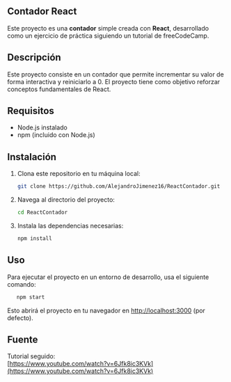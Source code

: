 ## Contador React
Este proyecto es una **contador** simple creada con **React**, desarrollado como un ejercicio de práctica siguiendo un tutorial de freeCodeCamp.

## Descripción
Este proyecto consiste en un contador que permite incrementar su valor de forma interactiva y reiniciarlo a 0. El proyecto tiene como objetivo reforzar conceptos fundamentales de React.

## Requisitos
- Node.js instalado
- npm (incluido con Node.js)

## Instalación
1. Clona este repositorio en tu máquina local:

   ```bash
   git clone https://github.com/AlejandroJimenez16/ReactContador.git
   ```
   
1. Navega al directorio del proyecto:

   ```bash
   cd ReactContador
   ```
   
3. Instala las dependencias necesarias:

   ```bash
   npm install
   ```
   
## Uso
Para ejecutar el proyecto en un entorno de desarrollo, usa el siguiente comando:

```bash
   npm start
   ```

Esto abrirá el proyecto en tu navegador en [http://localhost:3000](http://localhost:3000) (por defecto).

## Fuente
Tutorial seguido:  
[https://www.youtube.com/watch?v=6Jfk8ic3KVk](https://www.youtube.com/watch?v=6Jfk8ic3KVk)
